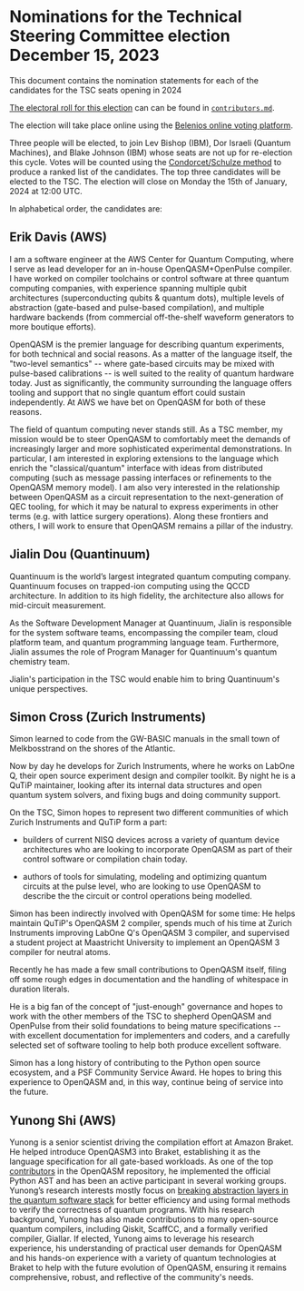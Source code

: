 # Nominations for the Technical Steering Committee election December 15, 2023

This document contains the nomination statements for each of the candidates for the TSC seats opening in 2024

[The electoral roll for this election](./contributors.md) can can be found in [`contributors.md`](./contributors.md).

The election will take place online using the [Belenios online voting platform](https://www.belenios.org/).

Three people will be elected, to join Lev Bishop (IBM), Dor Israeli (Quantum Machines), and Blake Johnson (IBM)  whose seats are not up for re-election this cycle.
Votes will be counted using the [Condorcet/Schulze method](https://en.wikipedia.org/wiki/Schulze_method) to produce a ranked list of the candidates.
The top three candidates will be elected to the TSC.
The election will close on Monday the 15th of January, 2024 at 12:00 UTC.

In alphabetical order, the candidates are:

## Erik Davis (AWS)

I am a software engineer at the AWS Center for Quantum Computing, where I serve as lead developer
for an in-house OpenQASM+OpenPulse compiler. I have worked on compiler toolchains or control
software at three quantum computing companies, with experience spanning multiple qubit architectures
(superconducting qubits & quantum dots), multiple levels of abstraction (gate-based and pulse-based
compilation), and multiple hardware backends (from commercial off-the-shelf waveform generators to
more boutique efforts).


OpenQASM is the premier language for describing quantum experiments, for both technical and social
reasons. As a matter of the language itself, the "two-level semantics" -- where gate-based circuits
may be mixed with pulse-based calibrations -- is well suited to the reality of quantum hardware
today. Just as significantly, the community surrounding the language offers tooling and support that
no single quantum effort could sustain independently. At AWS we have bet on OpenQASM for both of
these reasons.


The field of quantum computing never stands still. As a TSC member, my mission would be to steer
OpenQASM to comfortably meet the demands of increasingly larger and more sophisticated experimental
demonstrations. In particular, I am interested in exploring extensions to the language which enrich
the "classical/quantum" interface with ideas from distributed computing (such as message passing
interfaces or refinements to the OpenQASM memory model). I am also very interested in the
relationship between OpenQASM as a circuit representation to the next-generation of QEC tooling, for
which it may be natural to express experiments in other terms (e.g. with lattice surgery
operations). Along these frontiers and others, I will work to ensure that OpenQASM remains a pillar
of the industry.

## Jialin Dou (Quantinuum)

Quantinuum is the world’s largest integrated quantum computing company. Quantinuum focuses on
trapped-ion computing using the QCCD architecture. In addition to its high fidelity, the
architecture also allows for mid-circuit measurement.

As the Software Development Manager at Quantinuum, Jialin is responsible for the system software
teams, encompassing the compiler team, cloud platform team, and quantum programming language
team. Furthermore, Jialin assumes the role of Program Manager for Quantinuum's quantum chemistry
team.

Jialin's participation in the TSC would enable him to bring Quantinuum's unique perspectives.

## Simon Cross (Zurich Instruments)

Simon learned to code from the GW-BASIC manuals in the small town of
Melkbosstrand on the shores of the Atlantic.

Now by day he develops for Zurich Instruments, where he works on LabOne Q, their
open source experiment design and compiler toolkit. By night he is a QuTiP
maintainer, looking after its internal data structures and open quantum system
solvers, and fixing bugs and doing community support.

On the TSC, Simon hopes to represent two different communities of which
Zurich Instruments and QuTiP form a part:

- builders of current NISQ devices across a variety of quantum device
  architectures who are looking to incorporate OpenQASM as part of their control
  software or compilation chain today.

- authors of tools for simulating, modeling and optimizing quantum circuits at
  the pulse level, who are looking to use OpenQASM to describe the the
  circuit or control operations being modelled.

Simon has been indirectly involved with OpenQASM for some time: He helps maintain
QuTiP's OpenQASM 2 compiler, spends much of his time at Zurich Instruments
improving LabOne Q's OpenQASM 3 compiler, and supervised a student project at
Maastricht University to implement an OpenQASM 3 compiler for neutral atoms.

Recently he has made a few small contributions to OpenQASM itself, filing off
some rough edges in documentation and the handling of whitespace in duration
literals.

He is a big fan of the concept of "just-enough" governance and hopes to work
with the other members of the TSC to shepherd OpenQASM and OpenPulse from their
solid foundations to being mature specifications -- with excellent documentation
for implementers and coders, and a carefully selected set of software tooling to
help both produce excellent software.

Simon has a long history of contributing to the Python open source ecosystem,
and a PSF Community Service Award. He hopes to bring this experience to OpenQASM
and, in this way, continue being of service into the future.

## Yunong Shi (AWS)

Yunong is a senior scientist driving the compilation effort at Amazon Braket. He helped introduce
OpenQASM3 into Braket, establishing it as the language specification for all gate-based
workloads. As one of the top [contributors](https://github.com/openqasm/openqasm/graphs/contributors)
in the OpenQASM repository, he implemented the official
Python AST and has been an active participant in several working groups. Yunong’s research interests
mostly focus on [breaking abstraction layers in the quantum software stack](https://ieeexplore.ieee.org/ielaam/5/9143211/9116963-aam.pdf)
for better efficiency and using formal methods to verify the correctness of quantum programs. With his research background,
Yunong has also made contributions to many open-source quantum compilers, including Qiskit, ScaffCC,
and a formally verified compiler, Giallar. If elected, Yunong aims to leverage his research
experience, his understanding of practical user demands for OpenQASM and his hands-on experience
with a variety of quantum technologies at Braket to help with the future evolution of OpenQASM,
ensuring it remains comprehensive, robust, and reflective of the community's needs.
